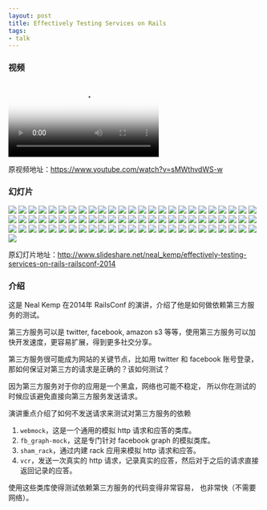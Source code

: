 ```yaml
---
layout: post
title: Effectively Testing Services on Rails
tags:
- talk
---
```


### 视频

<video class="video" poster="/assets/Effectively-Testing-Services-on-Rails/poster.jpg" preload controls>
  <source src="/assets/Effectively-Testing-Services-on-Rails/video.webm" type="video/webm">
  <source src="/assets/Effectively-Testing-Services-on-Rails/video.mp4" type="video/mp4">
</video>

原视频地址：<https://www.youtube.com/watch?v=sMWthvdWS-w>

### 幻灯片

<div class="slideshow">
  <img src="/assets/Effectively-Testing-Services-on-Rails/slide_1.jpg">
  <img src="/img/loading.gif" class="lazy" data-src="/assets/Effectively-Testing-Services-on-Rails/slide_2.jpg">
  <img src="/img/loading.gif" class="lazy" data-src="/assets/Effectively-Testing-Services-on-Rails/slide_3.jpg">
  <img src="/img/loading.gif" class="lazy" data-src="/assets/Effectively-Testing-Services-on-Rails/slide_4.jpg">
  <img src="/img/loading.gif" class="lazy" data-src="/assets/Effectively-Testing-Services-on-Rails/slide_5.jpg">
  <img src="/img/loading.gif" class="lazy" data-src="/assets/Effectively-Testing-Services-on-Rails/slide_6.jpg">
  <img src="/img/loading.gif" class="lazy" data-src="/assets/Effectively-Testing-Services-on-Rails/slide_7.jpg">
  <img src="/img/loading.gif" class="lazy" data-src="/assets/Effectively-Testing-Services-on-Rails/slide_8.jpg">
  <img src="/img/loading.gif" class="lazy" data-src="/assets/Effectively-Testing-Services-on-Rails/slide_9.jpg">
  <img src="/img/loading.gif" class="lazy" data-src="/assets/Effectively-Testing-Services-on-Rails/slide_10.jpg">
  <img src="/img/loading.gif" class="lazy" data-src="/assets/Effectively-Testing-Services-on-Rails/slide_11.jpg">
  <img src="/img/loading.gif" class="lazy" data-src="/assets/Effectively-Testing-Services-on-Rails/slide_12.jpg">
  <img src="/img/loading.gif" class="lazy" data-src="/assets/Effectively-Testing-Services-on-Rails/slide_13.jpg">
  <img src="/img/loading.gif" class="lazy" data-src="/assets/Effectively-Testing-Services-on-Rails/slide_14.jpg">
  <img src="/img/loading.gif" class="lazy" data-src="/assets/Effectively-Testing-Services-on-Rails/slide_15.jpg">
  <img src="/img/loading.gif" class="lazy" data-src="/assets/Effectively-Testing-Services-on-Rails/slide_16.jpg">
  <img src="/img/loading.gif" class="lazy" data-src="/assets/Effectively-Testing-Services-on-Rails/slide_17.jpg">
  <img src="/img/loading.gif" class="lazy" data-src="/assets/Effectively-Testing-Services-on-Rails/slide_18.jpg">
  <img src="/img/loading.gif" class="lazy" data-src="/assets/Effectively-Testing-Services-on-Rails/slide_19.jpg">
  <img src="/img/loading.gif" class="lazy" data-src="/assets/Effectively-Testing-Services-on-Rails/slide_20.jpg">
  <img src="/img/loading.gif" class="lazy" data-src="/assets/Effectively-Testing-Services-on-Rails/slide_21.jpg">
  <img src="/img/loading.gif" class="lazy" data-src="/assets/Effectively-Testing-Services-on-Rails/slide_22.jpg">
  <img src="/img/loading.gif" class="lazy" data-src="/assets/Effectively-Testing-Services-on-Rails/slide_23.jpg">
  <img src="/img/loading.gif" class="lazy" data-src="/assets/Effectively-Testing-Services-on-Rails/slide_24.jpg">
  <img src="/img/loading.gif" class="lazy" data-src="/assets/Effectively-Testing-Services-on-Rails/slide_25.jpg">
  <img src="/img/loading.gif" class="lazy" data-src="/assets/Effectively-Testing-Services-on-Rails/slide_26.jpg">
  <img src="/img/loading.gif" class="lazy" data-src="/assets/Effectively-Testing-Services-on-Rails/slide_27.jpg">
  <img src="/img/loading.gif" class="lazy" data-src="/assets/Effectively-Testing-Services-on-Rails/slide_28.jpg">
  <img src="/img/loading.gif" class="lazy" data-src="/assets/Effectively-Testing-Services-on-Rails/slide_29.jpg">
  <img src="/img/loading.gif" class="lazy" data-src="/assets/Effectively-Testing-Services-on-Rails/slide_30.jpg">
  <img src="/img/loading.gif" class="lazy" data-src="/assets/Effectively-Testing-Services-on-Rails/slide_31.jpg">
  <img src="/img/loading.gif" class="lazy" data-src="/assets/Effectively-Testing-Services-on-Rails/slide_32.jpg">
  <img src="/img/loading.gif" class="lazy" data-src="/assets/Effectively-Testing-Services-on-Rails/slide_33.jpg">
  <img src="/img/loading.gif" class="lazy" data-src="/assets/Effectively-Testing-Services-on-Rails/slide_34.jpg">
  <img src="/img/loading.gif" class="lazy" data-src="/assets/Effectively-Testing-Services-on-Rails/slide_35.jpg">
  <img src="/img/loading.gif" class="lazy" data-src="/assets/Effectively-Testing-Services-on-Rails/slide_36.jpg">
  <img src="/img/loading.gif" class="lazy" data-src="/assets/Effectively-Testing-Services-on-Rails/slide_37.jpg">
  <img src="/img/loading.gif" class="lazy" data-src="/assets/Effectively-Testing-Services-on-Rails/slide_38.jpg">
  <img src="/img/loading.gif" class="lazy" data-src="/assets/Effectively-Testing-Services-on-Rails/slide_39.jpg">
  <img src="/img/loading.gif" class="lazy" data-src="/assets/Effectively-Testing-Services-on-Rails/slide_40.jpg">
  <img src="/img/loading.gif" class="lazy" data-src="/assets/Effectively-Testing-Services-on-Rails/slide_41.jpg">
  <img src="/img/loading.gif" class="lazy" data-src="/assets/Effectively-Testing-Services-on-Rails/slide_42.jpg">
  <img src="/img/loading.gif" class="lazy" data-src="/assets/Effectively-Testing-Services-on-Rails/slide_43.jpg">
  <img src="/img/loading.gif" class="lazy" data-src="/assets/Effectively-Testing-Services-on-Rails/slide_44.jpg">
  <img src="/img/loading.gif" class="lazy" data-src="/assets/Effectively-Testing-Services-on-Rails/slide_45.jpg">
  <img src="/img/loading.gif" class="lazy" data-src="/assets/Effectively-Testing-Services-on-Rails/slide_46.jpg">
  <img src="/img/loading.gif" class="lazy" data-src="/assets/Effectively-Testing-Services-on-Rails/slide_47.jpg">
  <img src="/img/loading.gif" class="lazy" data-src="/assets/Effectively-Testing-Services-on-Rails/slide_48.jpg">
  <img src="/img/loading.gif" class="lazy" data-src="/assets/Effectively-Testing-Services-on-Rails/slide_49.jpg">
  <img src="/img/loading.gif" class="lazy" data-src="/assets/Effectively-Testing-Services-on-Rails/slide_50.jpg">
  <img src="/img/loading.gif" class="lazy" data-src="/assets/Effectively-Testing-Services-on-Rails/slide_51.jpg">
  <img src="/img/loading.gif" class="lazy" data-src="/assets/Effectively-Testing-Services-on-Rails/slide_52.jpg">
  <img src="/img/loading.gif" class="lazy" data-src="/assets/Effectively-Testing-Services-on-Rails/slide_53.jpg">
  <img src="/img/loading.gif" class="lazy" data-src="/assets/Effectively-Testing-Services-on-Rails/slide_54.jpg">
  <img src="/img/loading.gif" class="lazy" data-src="/assets/Effectively-Testing-Services-on-Rails/slide_55.jpg">
  <img src="/img/loading.gif" class="lazy" data-src="/assets/Effectively-Testing-Services-on-Rails/slide_56.jpg">
  <img src="/img/loading.gif" class="lazy" data-src="/assets/Effectively-Testing-Services-on-Rails/slide_57.jpg">
  <img src="/img/loading.gif" class="lazy" data-src="/assets/Effectively-Testing-Services-on-Rails/slide_58.jpg">
  <img src="/img/loading.gif" class="lazy" data-src="/assets/Effectively-Testing-Services-on-Rails/slide_59.jpg">
  <img src="/img/loading.gif" class="lazy" data-src="/assets/Effectively-Testing-Services-on-Rails/slide_60.jpg">
  <img src="/img/loading.gif" class="lazy" data-src="/assets/Effectively-Testing-Services-on-Rails/slide_61.jpg">
  <img src="/img/loading.gif" class="lazy" data-src="/assets/Effectively-Testing-Services-on-Rails/slide_62.jpg">
  <img src="/img/loading.gif" class="lazy" data-src="/assets/Effectively-Testing-Services-on-Rails/slide_63.jpg">
  <img src="/img/loading.gif" class="lazy" data-src="/assets/Effectively-Testing-Services-on-Rails/slide_64.jpg">
  <img src="/img/loading.gif" class="lazy" data-src="/assets/Effectively-Testing-Services-on-Rails/slide_65.jpg">
  <img src="/img/loading.gif" class="lazy" data-src="/assets/Effectively-Testing-Services-on-Rails/slide_66.jpg">
  <img src="/img/loading.gif" class="lazy" data-src="/assets/Effectively-Testing-Services-on-Rails/slide_67.jpg">
  <img src="/img/loading.gif" class="lazy" data-src="/assets/Effectively-Testing-Services-on-Rails/slide_68.jpg">
  <img src="/img/loading.gif" class="lazy" data-src="/assets/Effectively-Testing-Services-on-Rails/slide_69.jpg">
  <img src="/img/loading.gif" class="lazy" data-src="/assets/Effectively-Testing-Services-on-Rails/slide_70.jpg">
  <img src="/img/loading.gif" class="lazy" data-src="/assets/Effectively-Testing-Services-on-Rails/slide_71.jpg">
  <img src="/img/loading.gif" class="lazy" data-src="/assets/Effectively-Testing-Services-on-Rails/slide_72.jpg">
  <img src="/img/loading.gif" class="lazy" data-src="/assets/Effectively-Testing-Services-on-Rails/slide_73.jpg">
  <img src="/img/loading.gif" class="lazy" data-src="/assets/Effectively-Testing-Services-on-Rails/slide_74.jpg">
  <img src="/img/loading.gif" class="lazy" data-src="/assets/Effectively-Testing-Services-on-Rails/slide_75.jpg">
  <img src="/img/loading.gif" class="lazy" data-src="/assets/Effectively-Testing-Services-on-Rails/slide_76.jpg">
</div>

原幻灯片地址：<http://www.slideshare.net/neal_kemp/effectively-testing-services-on-rails-railsconf-2014>

### 介绍

这是 Neal Kemp 在2014年 RailsConf
的演讲，介绍了他是如何做依赖第三方服务的测试。

第三方服务可以是 twitter, facebook, amazon s3
等等，使用第三方服务可以加快开发速度，更容易扩展，得到更多社交分享。

第三方服务很可能成为网站的关键节点，比如用 twitter 和 facebook
账号登录，那如何保证对第三方的请求是正确的？该如何测试？

因为第三方服务对于你的应用是一个黑盒，网络也可能不稳定，
所以你在测试的时候应该避免直接向第三方服务发送请求。

演讲重点介绍了如何不发送请求来测试对第三方服务的依赖

1. `webmock`，这是一个通用的模拟 http 请求和应答的类库。
2. `fb_graph-mock`，这是专门针对 facebook graph 的模拟类库。
3. `sham_rack`，通过内建 rack 应用来模拟 http 请求和应答。
4. `vcr`，发送一次真实的 http
   请求，记录真实的应答，然后对于之后的请求直接返回记录的应答。

使用这些类库使得测试依赖第三方服务的代码变得非常容易，
也非常快（不需要网络）。
